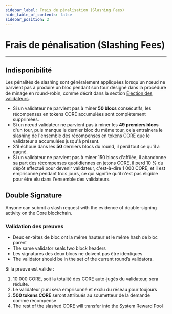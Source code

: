 ```yaml
---
sidebar_label: Frais de pénalisation (Slashing Fees)
hide_table_of_contents: false
sidebar_position: 2
---
```


# Frais de pénalisation (Slashing Fees)

---

## Indisponibilité

Les pénalités de slashing sont généralement appliquées lorsqu'un nœud ne parvient pas à produire un bloc pendant son tour désigné dans la procédure de minage en round-robin, comme décrit dans la section [Élection des validateurs](../validator/validator-election.md).

- Si un validateur ne parvient pas à miner **50 blocs** consécutifs, les récompenses en tokens CORE accumulées sont complètement supprimées.
- Si un nœud validateur ne parvient pas à miner les **49 premiers blocs** d'un tour, puis manque le dernier bloc du même tour, cela entraînera le slashing de l'ensemble des récompenses en tokens CORE que le validateur a accumulées jusqu'à présent.
- S'il échoue dans les **50** derniers blocs du round, il perd tout ce qu'il a gagné.
- Si un validateur ne parvient pas à miner 150 blocs d'affilée, il abandonne sa part des récompenses quotidiennes en jetons CORE, il perd 10 % du dépôt effectué pour devenir validateur, c'est-à-dire 1 000 CORE, et il est emprisonné pendant trois jours, ce qui signifie qu'il n'est pas éligible pour être élu dans l'ensemble des validateurs.

## Double Signature

Anyone can submit a slash request with the evidence of double-signing activity on the Core blockchain.

### Validation des preuves

- Deux en-têtes de bloc ont la même hauteur et le même hash de bloc parent
- The same validator seals two block headers
- Les signatures des deux blocs ne doivent pas être identiques
- The validator should be in the set of the current round’s validators.

Si la preuve est valide :

1. 10 000 CORE, soit la totalité des CORE auto-jugés du validateur, sera réduite.
2. Le validateur puni sera emprisonné et exclu du réseau pour toujours
3. **500 tokens CORE** seront attribués au soumetteur de la demande comme récompense
4. The rest of the slashed CORE will transfer into the System Reward Pool